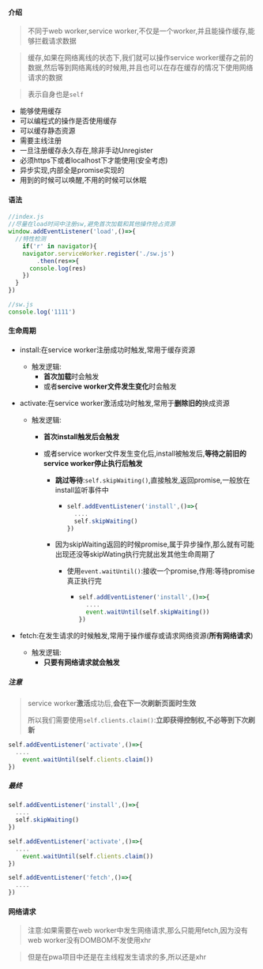 #### 介绍

> 不同于web worker,service worker,不仅是一个worker,并且能操作缓存,能够拦截请求数据

> 缓存,如果在网络离线的状态下,我们就可以操作service worker缓存之前的数据,然后等到网络离线的时候用,并且也可以在存在缓存的情况下使用网络请求的数据

> 表示自身也是`self`

* 能够使用缓存
* 可以编程式的操作是否使用缓存
* 可以缓存静态资源
* 需要主线注册
* 一旦注册缓存永久存在,除非手动Unregister
* 必须https下或者localhost下才能使用(安全考虑)
* 异步实现,内部全是promise实现的
* 用到的时候可以唤醒,不用的时候可以休眠

#### 语法

```js
//index.js
//尽量在load时间中注册sw,避免首次加载和其他操作抢占资源
window.addEventListener('load',()=>{
  //特性检测
	if('r' in navigator){
    navigator.serviceWorker.register('./sw.js')
    	.then(res=>{
      console.log(res)
    })
  }
})
```

```js
//sw.js
console.log('1111')
```

#### 生命周期

* install:在service worker注册成功时触发,常用于缓存资源

  * 触发逻辑:
    * **首次加载**时会触发
    * 或者**sercive worker文件发生变化**时会触发

* activate:在service worker激活成功时触发,常用于**删除旧的**换成资源

  * 触发逻辑:

    * **首次install触发后会触发**

    * 或者service worker文件发生变化后,install被触发后,**等待之前旧的service worker停止执行后触发**

      * **跳过等待**:`self.skipWaiting()`,直接触发,返回promise,一般放在install监听事件中

        * ```js
          self.addEventListener('install',()=>{
            ....
            self.skipWaiting()
          })
          ```

      * 因为skipWaiting返回的时候promise,属于异步操作,那么就有可能出现还没等skipWating执行完就出发其他生命周期了

        * 使用`event.waitUntil()`:接收一个promise,作用:等待promise真正执行完

          * ```js
            self.addEventListener('install',()=>{
              ....
              event.waitUntil(self.skipWaiting())
            })
            ```

* fetch:在发生请求的时候触发,常用于操作缓存或请求网络资源(**所有网络请求**)

  * 触发逻辑:
    * **只要有网络请求就会触发**

##### 注意

> service worker**激活**成功后,**会在下一次刷新页面时生效**
>
> 所以我们需要使用`self.clients.claim()`:**立即获得控制权,不必等到下次刷新**

```js
self.addEventListener('activate',()=>{
  ....
 	event.waitUntil(self.clients.claim())
})
```

##### 最终

```js
self.addEventListener('install',()=>{
  ....
  self.skipWaiting()
})

self.addEventListener('activate',()=>{
  ....
 	event.waitUntil(self.clients.claim())
})

self.addEventListener('fetch',()=>{
  ....
})
```

#### 网络请求

> 注意:如果需要在web worker中发生网络请求,那么只能用fetch,因为没有web worker没有DOMBOM不发使用xhr

> 但是在pwa项目中还是在主线程发生请求的多,所以还是xhr